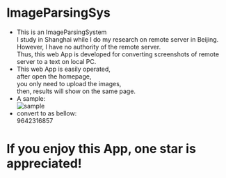 # ImageParsingSys
* This is an ImageParsingSystem   
I study in Shanghai while I do my research on remote server in Beijing.    
However, I have no authority of the remote server.   
Thus, this web App is developed for converting screenshots of remote server to a text on local PC.    
* This web App is easily operated,   
after open the homepage,   
you only need to upload the images,   
then, results will show on the same page.  
* A sample:  
![sample](‪https://github.com/Lost-Longinus/ImageParsingSys/blob/master/web/WEB-INF/resource/number.PNG)
* convert to as bellow:   
9642316857
# If you enjoy this App, one star is appreciated!

